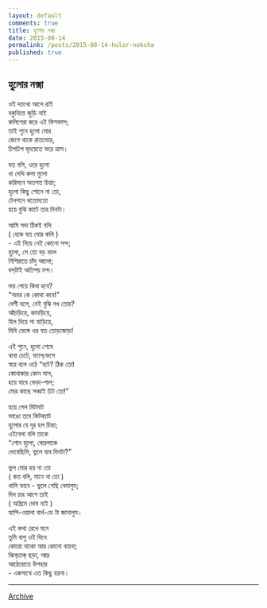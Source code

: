 ```yaml
---
layout: default
comments: true
title: হুলোর নক্সা
date: 2015-08-14
permalink: /posts/2015-08-14-hulor-noksha
published: true
---
```


## হুলোর নক্সা

ওই দ্যাখো আসে রাই  
বকুনিতে জুড়ি নাই  
কলিগেরা করে এই ফিসফাস;  
তাই শুনে হুলো মোর  
জেগে থাকে রাতভোর,  
ঢিপঢিপ হৃদয়েতে ভরে ত্রাস।  

যত বলি, ওরে হুলো  
খা দেখি কলা মুলো   
করিসনে অতশত চিন্তা;  
হুলো কিছু শোনে না তো,  
টেনশনে থতোমতো   
হয়ে বুঝি কাটে তার দিনটা।   

আমি সদা ঠিকই বলি  
( হোক যত ঘোর কলি )  
\- এই নিয়ে নেই কোনো সন্দ;  
হুলো, সে তো বড় ভাল   
নিশিরাতে চাঁদু আলো;  
বস্‌টাই অতিশয় মন্দ।  

ভয় পেয়ে কিবা হবে?  
"অমর কে কোথা কবে!"  
বেশী হলে, নেই বুঝি নখ তোর?  
আঁচড়িয়ে, কামড়িয়ে,  
হিল দিয়ে পা মাড়িয়ে,  
দিবি ভেঙ্গে ওর যত তোড়জোড়!  

এই শুনে, হুলো শেষে  
থাবা চেটে, ফ্যাস্‌ফেসে  
স্বরে বলে ওঠে “বটে? ঠিক তো!  
কোথাকার কোন মাল,  
হয়ে যাবে ভেড়া-পাল;  
মোর কাছে সব্বাই ঢিট তো!"  

হয়ে গেল মিটমাট  
ভাঙো তবে কিটক্যাট  
হুলোর যে দূর হল চিন্তা;  
এইবেলা বলি তাকে  
“শোন হুলো, ঘোরপাকে  
ভেবেছিলি, ভুলে যাব দিনটা?"  

ভুল মোর হয় না তো  
( কত বলি, মানে না তো )  
খালি ভাবে - ভুলে গেছি বেমালুম;  
দিন চার আগে তাই  
( অগ্রিমে দোষ নাই )  
হ্যাপি-ওয়ালা বার্থ-ডে টা জানালুম।  

এই কথা রেখে মনে  
তুমি বাপু ওই দিনে  
কোরো নাকো আর কোনো বায়না;  
ঝিন্‌চ্যাক্‌ ছড়া, আর  
আঠেরোতে উপহার  
\- একসাথে এত কিছু হয়না।    

* * *

[Archive](../archive)
